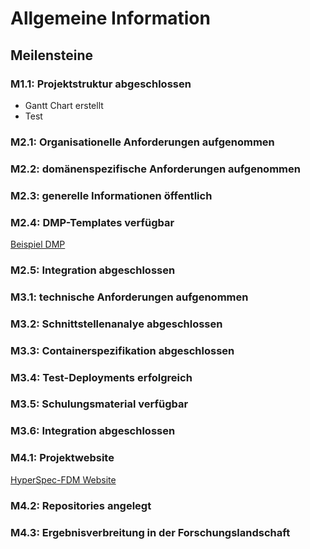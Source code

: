# Allgemeine Information

## Meilensteine

### M1.1: Projektstruktur abgeschlossen
- Gantt Chart erstellt
- Test
### M2.1: Organisationelle Anforderungen aufgenommen
### M2.2: domänenspezifische Anforderungen aufgenommen
### M2.3: generelle Informationen öffentlich
### M2.4: DMP-Templates verfügbar
[Beispiel DMP](https://github.com/HyperSpec-FDM/DMP/tree/main)
### M2.5: Integration abgeschlossen
### M3.1: technische Anforderungen aufgenommen
### M3.2: Schnittstellenanalye abgeschlossen
### M3.3: Containerspezifikation abgeschlossen
### M3.4: Test-Deployments erfolgreich
### M3.5: Schulungsmaterial verfügbar
### M3.6: Integration abgeschlossen
### M4.1: Projektwebsite
[HyperSpec-FDM Website](https://www.fdm.hs-mannheim.de/)
### M4.2: Repositories angelegt
### M4.3: Ergebnisverbreitung in der Forschungslandschaft


